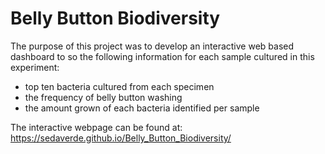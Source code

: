 # Belly Button Biodiversity

The purpose of this project was to develop an interactive web based dashboard to so the following information for each sample cultured in this experiment:
- top ten bacteria cultured from each specimen
- the frequency of belly button washing
- the amount grown of each bacteria identified per sample

The interactive webpage can be found at:
https://sedaverde.github.io/Belly_Button_Biodiversity/
